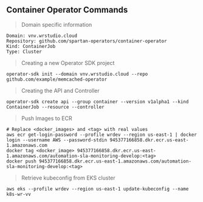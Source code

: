 ## Container Operator Commands

> Domain specific information
```text
Domain: vnv.wrstudio.cloud
Repository: github.com/spartan-operators/container-operator
Kind: ContainerJob
Type: Cluster
```

> Creating a new Operator SDK project
```shell
operator-sdk init --domain vnv.wrstudio.cloud --repo github.com/example/memcached-operator
```

> Creating the API and Controller
```shell
operator-sdk create api --group container --version v1alpha1 --kind ContainerJob --resource --controller
```

> Push Images to ECR
```shell
# Replace <docker_images> and <tag> with real values
aws ecr get-login-password --profile wrdev --region us-east-1 | docker login --username AWS --password-stdin 945377166858.dkr.ecr.us-east-1.amazonaws.com
docker tag <docker_image> 945377166858.dkr.ecr.us-east-1.amazonaws.com/automation-sla-monitoring-develop:<tag>
docker push 945377166858.dkr.ecr.us-east-1.amazonaws.com/automation-sla-monitoring-develop:<tag>
```

> Retrieve kubeconfig from EKS cluster
```shell
aws eks --profile wrdev --region us-east-1 update-kubeconfig --name k8s-wr-vv
```